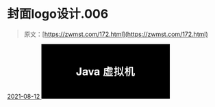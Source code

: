 <!--yml
category: 未分类
date: 0001-01-01 00:00:00
--->

# 封面logo设计.006

> 原文：[https://zwmst.com/172.html](https://zwmst.com/172.html)

   [ <time datetime="2021-08-12T09:32:44+08:00"> 2021-08-12 </time> ](https://zwmst.com/%e5%b0%81%e9%9d%a2logo%e8%ae%be%e8%ae%a1-006-2)  [![](img/63b581d029e8aeffc8444010b4efa6c0.png)](https://zwmst.com/wp-content/uploads/2021/08/1628731964-9243d141f397ad6.jpeg)